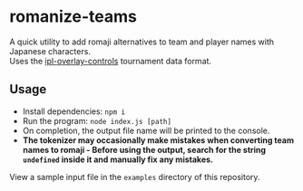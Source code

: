 # romanize-teams

A quick utility to add romaji alternatives to team and player names with Japanese characters.  
Uses the [ipl-overlay-controls](https://github.com/inkfarer/ipl-overlay-controls) tournament data format.

## Usage

- Install dependencies: `npm i`
- Run the program: `node index.js [path]`
- On completion, the output file name will be printed to the console.
- **The tokenizer may occasionally make mistakes when converting team names to romaji - Before using the output, 
  search for the string `undefined` inside it and manually fix any mistakes.**

View a sample input file in the `examples` directory of this repository.
